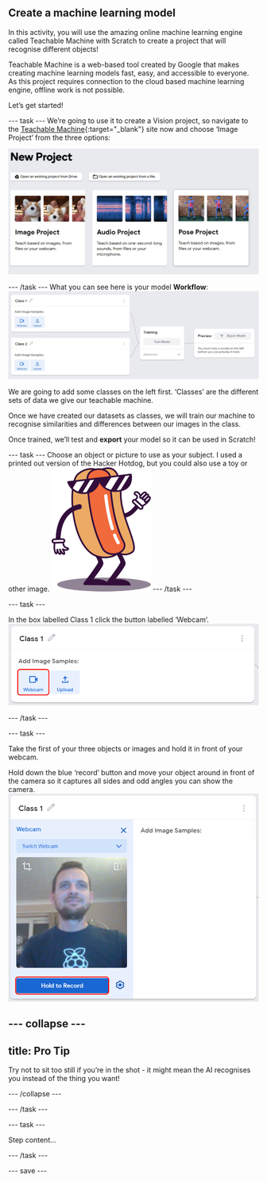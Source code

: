 ## Create a machine learning model

In this activity, you will use the amazing online machine learning engine called Teachable Machine with Scratch to create a project that will recognise different objects!

Teachable Machine is a web-based tool created by Google that makes creating machine learning models fast, easy, and accessible to everyone. As this project requires connection to the cloud based machine learning engine, offline work is not possible.

Let’s get started!


--- task ---
We’re going to use it to create a Vision project, so navigate to the [Teachable Machine](https://teachablemachine.withgoogle.com/train){:target="_blank"} site now and choose ‘Image Project’ from the three options:
 
![starter project](images/starter_project.png)

--- /task ---
What you can see here is your model **Workflow**:
![starter project](images/workflow.JPG)

We are going to add some classes on the left first. ‘Classes’ are the different sets of data we give our teachable machine.

Once we have created our datasets as classes, we will train our machine to recognise similarities and differences between our images in the class. 

Once trained, we’ll test and **export** your model so it can be used in Scratch!

--- task ---
Choose an object or picture to use as your subject. I used a printed out version of the Hacker Hotdog, but you could also use a toy or other image.
![Hotdog Man](images/hotdog-200x250.png)
--- /task ---

--- task ---

In the box labelled Class 1 click the button labelled ‘Webcam’.
![Webcam button](images/webcam.png)

--- /task ---

--- task ---

Take the first of your three objects or images and hold it in front of your webcam.

Hold down the blue ‘record’ button and move your object around in front of the camera so it captures all sides and odd angles you can show the camera.
![Record button](images/record.png)

--- collapse ---
---
title: Pro Tip
---
Try not to sit too still if you’re in the shot - it might mean the AI recognises you instead of the thing you want!

--- /collapse ---

--- /task ---

--- task ---

Step content...

--- /task ---


--- save ---
